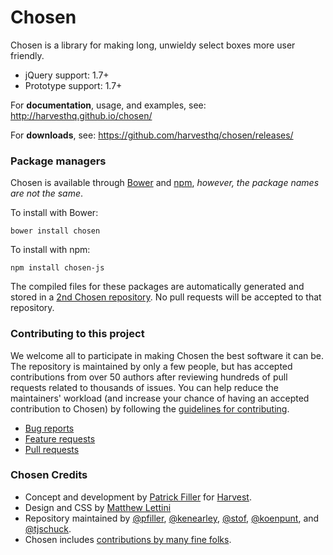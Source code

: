# Chosen

Chosen is a library for making long, unwieldy select boxes more user friendly.

- jQuery support: 1.7+
- Prototype support: 1.7+

For **documentation**, usage, and examples, see:
http://harvesthq.github.io/chosen/

For **downloads**, see:
https://github.com/harvesthq/chosen/releases/

### Package managers

Chosen is available through [Bower](https://bower.io/) and [npm](https://www.npmjs.com),
_however, the package names are not the same_.

To install with Bower:

```
bower install chosen
```

To install with npm:

```
npm install chosen-js
```

The compiled files for these packages are automatically generated and stored in a [2nd Chosen repository](https://github.com/harvesthq/chosen-package). No pull requests will be accepted to that repository.

### Contributing to this project

We welcome all to participate in making Chosen the best software it can be. The repository is maintained by only a few people, but has accepted contributions from over 50 authors after reviewing hundreds of pull requests related to thousands of issues. You can help reduce the maintainers' workload (and increase your chance of having an accepted contribution to Chosen) by following the
[guidelines for contributing](contributing.md).

* [Bug reports](contributing.md#bugs)
* [Feature requests](contributing.md#features)
* [Pull requests](contributing.md#pull-requests)

### Chosen Credits

- Concept and development by [Patrick Filler](http://patrickfiller.com) for [Harvest](http://getharvest.com/).
- Design and CSS by [Matthew Lettini](http://matthewlettini.com/)
- Repository maintained by [@pfiller](http://github.com/pfiller), [@kenearley](http://github.com/kenearley), [@stof](http://github.com/stof), [@koenpunt](http://github.com/koenpunt), and [@tjschuck](http://github.com/tjschuck).
- Chosen includes [contributions by many fine folks](https://github.com/harvesthq/chosen/contributors).
